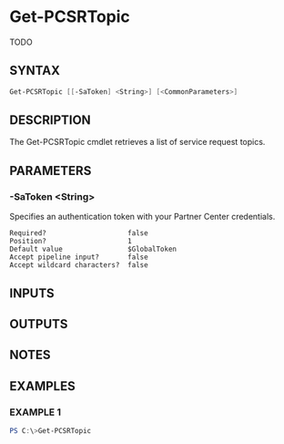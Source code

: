 # Get-PCSRTopic

TODO

## SYNTAX

```powershell
Get-PCSRTopic [[-SaToken] <String>] [<CommonParameters>]
```

## DESCRIPTION

The Get-PCSRTopic cmdlet retrieves a list of service request topics.

## PARAMETERS

### -SaToken &lt;String&gt;

Specifies an authentication token with your Partner Center credentials.

```
Required?                    false
Position?                    1
Default value                $GlobalToken
Accept pipeline input?       false
Accept wildcard characters?  false
```

## INPUTS

## OUTPUTS

## NOTES

## EXAMPLES

### EXAMPLE 1

```powershell
PS C:\>Get-PCSRTopic
```

